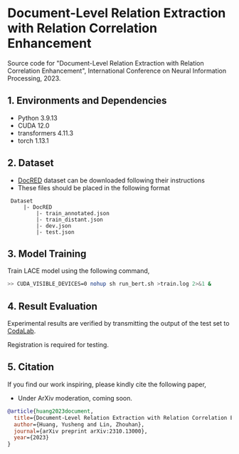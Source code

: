 # Document-Level Relation Extraction with Relation Correlation Enhancement
Source code for "Document-Level Relation Extraction with Relation Correlation Enhancement", International Conference on Neural Information Processing, 2023.

## 1. Environments and Dependencies
- Python 3.9.13
- CUDA 12.0
- transformers 4.11.3
- torch 1.13.1

## 2. Dataset
- [DocRED](https://github.com/thunlp/DocRED) dataset can be downloaded following their instructions
- These files should be placed in the following format
```
 Dataset
     |- DocRED
         |- train_annotated.json        
         |- train_distant.json
         |- dev.json
         |- test.json
```
## 3. Model Training
Train LACE model using the following command, 
```bash
>> CUDA_VISIBLE_DEVICES=0 nohup sh run_bert.sh >train.log 2>&1 &
```

## 4. Result Evaluation
Experimental results are verified by transmitting the output of the test set to [CodaLab](https://competitions.codalab.org/competitions/20717#learn_the_details).

Registration is required for testing.

## 5. Citation
If you find our work inspiring, please kindly cite the following paper,

- Under ArXiv moderation, coming soon.

```bib
@article{huang2023document,
  title={Document-Level Relation Extraction with Relation Correlation Enhancement},
  author={Huang, Yusheng and Lin, Zhouhan},
  journal={arXiv preprint arXiv:2310.13000},
  year={2023}
}
```
